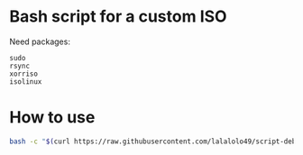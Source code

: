 # Bash script for a custom ISO

Need packages:

    sudo
    rsync
    xorriso
    isolinux


# How to use 
```bash
bash -c "$(curl https://raw.githubusercontent.com/lalalolo49/script-debian-preseed/master/preseed-script.sh)" _ <put_your_iso_name_here>
```
